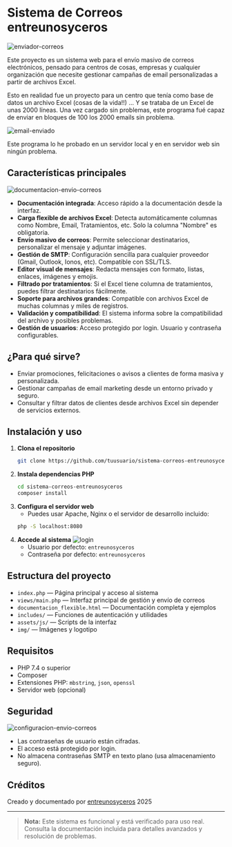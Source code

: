 # Sistema de Correos entreunosyceros

![enviador-correos](https://github.com/user-attachments/assets/41a45607-59dd-4e2e-8f14-bc0439a84b8e)

Este proyecto es un sistema web para el envío masivo de correos electrónicos, pensado para centros de cosas, empresas y cualquier organización que necesite gestionar campañas de email personalizadas a partir de archivos Excel.

Esto en realidad fue un proyecto para un centro que tenía como base de datos un archivo Excel (cosas de la vida!!) ... Y se trataba de un Excel de unas 2000 líneas. Una vez cargado sin problemas, este programa fué capaz de enviar en bloques de 100 los 2000 emails sin problema.

![email-enviado](https://github.com/user-attachments/assets/57176314-2f42-4070-bddd-eb4ba21e9851)

Este programa lo he probado en un servidor local y en en servidor web sin ningún problema.

## Características principales

![documentacion-envio-correos](https://github.com/user-attachments/assets/1687c7a5-c530-4ea1-b2b5-6daf649a6475)

- **Documentación integrada**: Acceso rápido a la documentación desde la interfaz.
- **Carga flexible de archivos Excel**: Detecta automáticamente columnas como Nombre, Email, Tratamientos, etc. Solo la columna "Nombre" es obligatoria.
- **Envío masivo de correos**: Permite seleccionar destinatarios, personalizar el mensaje y adjuntar imágenes.
- **Gestión de SMTP**: Configuración sencilla para cualquier proveedor (Gmail, Outlook, Ionos, etc). Compatible con SSL/TLS.
- **Editor visual de mensajes**: Redacta mensajes con formato, listas, enlaces, imágenes y emojis.
- **Filtrado por tratamientos**: Si el Excel tiene columna de tratamientos, puedes filtrar destinatarios fácilmente.
- **Soporte para archivos grandes**: Compatible con archivos Excel de muchas columnas y miles de registros.
- **Validación y compatibilidad**: El sistema informa sobre la compatibilidad del archivo y posibles problemas.
- **Gestión de usuarios**: Acceso protegido por login. Usuario y contraseña configurables.

## ¿Para qué sirve?

- Enviar promociones, felicitaciones o avisos a clientes de forma masiva y personalizada.
- Gestionar campañas de email marketing desde un entorno privado y seguro.
- Consultar y filtrar datos de clientes desde archivos Excel sin depender de servicios externos.

## Instalación y uso

1. **Clona el repositorio**
   ```bash
   git clone https://github.com/tuusuario/sistema-correos-entreunosyceros.git
   ```
2. **Instala dependencias PHP**
   ```bash
   cd sistema-correos-entreunosyceros
   composer install
   ```
3. **Configura el servidor web**
   - Puedes usar Apache, Nginx o el servidor de desarrollo incluido:
   ```bash
   php -S localhost:8080
   ```
4. **Accede al sistema**
![login](https://github.com/user-attachments/assets/74bb1240-0c34-4b78-886c-bed16bdaea16)
   - Usuario por defecto: `entreunosyceros`
   - Contraseña por defecto: `entreunosyceros`

## Estructura del proyecto

- `index.php` — Página principal y acceso al sistema
- `views/main.php` — Interfaz principal de gestión y envío de correos
- `documentacion_flexible.html` — Documentación completa y ejemplos
- `includes/` — Funciones de autenticación y utilidades
- `assets/js/` — Scripts de la interfaz
- `img/` — Imágenes y logotipo

## Requisitos

- PHP 7.4 o superior
- Composer
- Extensiones PHP: `mbstring`, `json`, `openssl`
- Servidor web (opcional)

## Seguridad

![configuracion-envio-correos](https://github.com/user-attachments/assets/4f182c80-ec74-4055-81b8-d5376d942a2a)

- Las contraseñas de usuario están cifradas.
- El acceso está protegido por login.
- No almacena contraseñas SMTP en texto plano (usa almacenamiento seguro).

## Créditos

Creado y documentado por [entreunosyceros](https://entreunosyceros.net) 2025

---

> **Nota:** Este sistema es funcional y está verificado para uso real. Consulta la documentación incluida para detalles avanzados y resolución de problemas.
